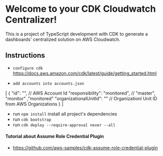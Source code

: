 # Welcome to your CDK Cloudwatch Centralizer!

This is a project of TypeScript development with CDK to generate a dashboards' centralized solution on AWS Cloudwatch.

## Instructions

 *  `configure cdk`
     https://docs.aws.amazon.com/cdk/latest/guide/getting_started.html
 
 * `add accounts into accounts.json`
 
 [
  {
     "id": "", // AWS Account Id
     "responsibility": "monitored", // "master", "monitor" ,"monitored"
     "organizationalUnitId": "" // Organizationl Unit ID from AWS Organizations 
   }
 ]

 *  run `npm install`   install all project's dependencies
 *  run `cdk bootstrap` 
 *  run `cdk deploy --require-approval never --all`


#### Tutorial about Assume Role Credential Plugin
 * https://github.com/aws-samples/cdk-assume-role-credential-plugin
